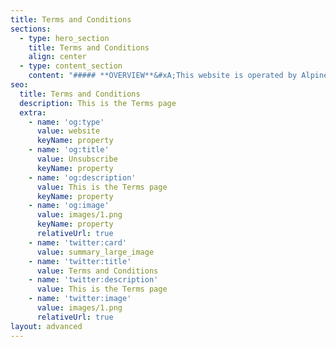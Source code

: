 ```yaml
---
title: Terms and Conditions
sections:
  - type: hero_section
    title: Terms and Conditions
    align: center
  - type: content_section
    content: "##### **OVERVIEW**&#xA;This website is operated by Alpine Supply, Inc. Throughout the site, the terms “we”, “us” and “our” refer to: Alpine Supply, Inc. We offer this website, including all information, tools, and services available from this site to you, the user, conditioned upon your acceptance of all terms, conditions, policies and notices stated here.\n\n##### By visiting our site and/ or purchasing something from us, you engage in our “Service” and agree to be bound by the following terms and conditions (“Terms of Service”, “Terms”), including those additional terms and conditions and policies referenced herein and/or available by hyperlink. These Terms of Service apply to all users of the site, including without limitation users who are browsers, vendors, customers, merchants, and/ or contributors of content.\n\n##### Please read these Terms of Service carefully before accessing or using our website. By accessing or using any part of the site, you agree to be bound by these Terms of Service. If you do not agree to all the terms and conditions of this agreement, then you may not access the website or use any services. If these Terms of Service are considered an offer, acceptance is expressly limited to these Terms of Service.\n\n##### Any new features or tools which are added to the current store shall also be subject to the Terms of Service. You can review the most current version of the Terms of Service at any time on this page. We reserve the right to update, change or replace any part of these Terms of Service by posting updates and/or changes to our website. It is your responsibility to check this page periodically for changes. Your continued use of or access to the website following the posting of any changes constitutes acceptance of those changes.\n\n##### Our store is hosted by Shopify Inc. They provide us with the online e-commerce platform that allows us to sell our products and services to you.\n\n##### **SECTION 1 – ONLINE STORE TERMS**&#xA;By agreeing to these Terms of Service, you represent that you are at least the age of majority in your state or province of residence, or that you are the age of majority in your state or province of residence and you have given us your consent to allow any of your minor dependents to use this site.\n\n##### You may not use our products for any illegal or unauthorized purpose nor may you, in the use of the Service, violate any laws in your jurisdiction (including but not limited to copyright laws).\n\n##### You must not transmit any worms or viruses or any code of a destructive nature.&#xA;A breach or violation of any of the Terms will result in an immediate termination of your Services.\n\n##### **SECTION 2 – GENERAL CONDITIONS**&#xA;We reserve the right to refuse service to anyone for any reason at any time.&#xA;You understand that your content (not including credit card information), may be transferred unencrypted and involve (a) transmissions over various networks; and (b) changes to conform and adapt to technical requirements of connecting networks or devices. Credit card information is always encrypted during transfer over networks.&#xA;You agree not to reproduce, duplicate, copy, sell, resell or exploit any portion of the Service, use of the Service, or access to the Service or any contact on the website through which the service is provided, without express written permission by us.\n\n##### The headings used in this agreement are included for convenience only and will not limit or otherwise affect these Terms.\n\n##### **SECTION 3 – ACCURACY, COMPLETENESS, AND TIMELINESS OF INFORMATION**&#xA;We are not responsible if information made available on this site is not accurate, complete or current. The material on this site is provided for general information only and should not be relied upon or used as the sole basis for making decisions without consulting primary, more accurate, more complete or more timely sources of information. Any reliance on the material on this site is at your own risk.\n\n##### This site may contain certain historical information. Historical information, necessarily, is not current and is provided for your reference only. We reserve the right to modify the contents of this site at any time, but we have no obligation to update any information on our site. You agree that it is your responsibility to monitor changes to our site.\n\n##### **SECTION 4 – MODIFICATIONS TO THE SERVICE AND PRICES**&#xA;Prices for our products are subject to change without notice.&#xA;We reserve the right at any time to modify or discontinue the Service (or any part or content thereof) without notice at any time.\n\n##### We shall not be liable to you or to any third-party for any modification, price change, suspension or discontinuance of the Service.\n\n##### **SECTION 5 – PRODUCTS OR SERVICES (if applicable)**&#xA;Certain products or services may be available exclusively online through the website. These products or services may have limited quantities and are subject to return or exchange only according to our Return Policy.\n\n##### We have made every effort to display as accurately as possible the colors and images of our products that appear at the store. We cannot guarantee that your computer monitor’s display of any color will be accurate.\n\n##### We reserve the right but are not obligated, to limit the sales of our products or Services to any person, geographic region or jurisdiction. We may exercise this right on a case-by-case basis. We reserve the right to limit the quantities of any products or services that we offer. All descriptions of products or product pricing are subject to change at any time without notice, at the sole discretion of us. We reserve the right to discontinue any product at any time. Any offer for any product or service made on this site is void where prohibited.&#xA;We do not warrant that the quality of any products, services, information, or other material purchased or obtained by you will meet your expectations, or that any errors in the Service will be corrected.\n\n##### **SECTION 6 – ACCURACY OF BILLING AND ACCOUNT INFORMATION**&#xA;We reserve the right to refuse any order you place with us. We may, in our sole discretion, limit or cancel quantities purchased per person, per household or per order. These restrictions may include orders placed by or under the same customer account, the same credit card, and/or orders that use the same billing and/or shipping address. In the event that we make a change to or cancel an order, we may attempt to notify you by contacting the e-mail and/or billing address/phone number provided at the time the order was made. We reserve the right to limit or prohibit orders that, in our sole judgment, appear to be placed by dealers, resellers or distributors.\n\n##### You agree to provide current, complete and accurate purchase and account information for all purchases made at our store. You agree to promptly update your account and other information, including your email address and credit card numbers and expiration dates, so that we can complete your transactions and contact you as needed.\n\n##### For more detail, please review our Returns Policy.\n\n##### **SECTION 7 – OPTIONAL TOOLS**&#xA;We may provide you with access to third-party tools over which we neither monitor nor have any control nor input.\n\n##### You acknowledge and agree that we provide access to such tools ”as is” and “as available” without any warranties, representations or conditions of any kind and without any endorsement. We shall have no liability whatsoever arising from or relating to your use of optional third-party tools.\n\n##### Any use by you of optional tools offered through the site is entirely at your own risk and discretion and you should ensure that you are familiar with and approve of the terms on which tools are provided by the relevant third-party provider(s).\n\n##### We may also, in the future, offer new services and/or features through the website (including, the release of new tools and resources). Such new features and/or services shall also be subject to these Terms of Service.\n\n##### **SECTION 8 – THIRD-PARTY LINKS**&#xA;Certain content, products, and services available via our Service may include materials from third-parties.\n\n##### Third-party links on this site may direct you to third-party websites that are not affiliated with us. We are not responsible for examining or evaluating the content or accuracy and we do not warrant and will not have any liability or responsibility for any third-party materials or websites, or for any other materials, products, or services of third-parties.&#xA;We are not liable for any harm or damages related to the purchase or use of goods, services, resources, content, or any other transactions made in connection with any third-party websites. Please review carefully the third-party’s policies and practices and make sure you understand them before you engage in any transaction. Complaints, claims, concerns, or questions regarding third-party products should be directed to the third-party.\n\n##### **SECTION 9 – USER COMMENTS, FEEDBACK, AND OTHER SUBMISSIONS**&#xA;If, at our request, you send certain specific submissions (for example contest entries) or without a request from us you send creative ideas, suggestions, proposals, plans, or other materials, whether online, by email, by postal mail, or otherwise (collectively, ‘comments’), you agree that we may, at any time, without restriction, edit, copy, publish, distribute, translate and otherwise use in any medium any comments that you forward to us. We are and shall be under no obligation (1) to maintain any comments in confidence; (2) to pay compensation for any comments; or (3) to respond to any comments.\n\n##### We may, but have no obligation to, monitor, edit or remove content that we determine in our sole discretion are unlawful, offensive, threatening, libelous, defamatory, pornographic, obscene or otherwise objectionable or violates any party’s intellectual property or these Terms of Service.\n\n##### You agree that your comments will not violate any right of any third-party, including copyright, trademark, privacy, personality or other personal or proprietary right. You further agree that your comments will not contain libelous or otherwise unlawful, abusive or obscene material, or contain any computer virus or other malware that could in any way affect the operation of the Service or any related website. You may not use a false e-mail address, pretend to be someone other than yourself, or otherwise mislead us or third-parties as to the origin of any comments. You are solely responsible for any comments you make and their accuracy. We take no responsibility and assume no liability for any comments posted by you or any third-party.\n\n##### **SECTION 10 – PERSONAL INFORMATION**&#xA;Your submission of personal information through the store is governed by our Privacy Policy. To view our Privacy Policy.\n\n##### **SECTION 11 – ERRORS, INACCURACIES AND OMISSIONS**&#xA;Occasionally there may be information on our site or in the Service that contains typographical errors, inaccuracies or omissions that may relate to product descriptions, pricing, promotions, offers, product shipping charges, transit times and availability. We reserve the right to correct any errors, inaccuracies or omissions, and to change or update information or cancel orders if any information in the Service or on any related website is inaccurate at any time without prior notice (including after you have submitted your order).&#xA;We undertake no obligation to update, amend or clarify information in the Service or on any related website, including without limitation, pricing information, except as required by law. No specified update or refresh date applied in the Service or on any related website, should be taken to indicate that all information in the Service or on any related website has been modified or updated.\n\n##### **SECTION 12 – PROHIBITED USES**&#xA;In addition to other prohibitions as set forth in the Terms of Service, you are prohibited from using the site or its content: (a) for any unlawful purpose; (b) to solicit others to perform or participate in any unlawful acts; (c) to violate any international, federal, provincial or state regulations, rules, laws, or local ordinances; (d) to infringe upon or violate our intellectual property rights or the intellectual property rights of others; (e) to harass, abuse, insult, harm, defame, slander, disparage, intimidate, or discriminate based on gender, sexual orientation, religion, ethnicity, race, age, national origin, or disability; (f) to submit false or misleading information; (g) to upload or transmit viruses or any other type of malicious code that will or may be used in any way that will affect the functionality or operation of the Service or of any related website, other websites, or the Internet; (h) to collect or track the personal information of others; (i) to spam, phish, pharm, pretext, spider, crawl, or scrape; (j) for any obscene or immoral purpose; or (k) to interfere with or circumvent the security features of the Service or any related website, other websites, or the Internet. We reserve the right to terminate your use of the Service or any related website for violating any of the prohibited uses.\n\n##### **SECTION 13 – DISCLAIMER OF WARRANTIES; LIMITATION OF LIABILITY**&#xA;We do not guarantee, represent or warrant that your use of our service will be uninterrupted, timely, secure or error-free.\n\n##### We do not warrant that the results that may be obtained from the use of the service will be accurate or reliable.\n\n##### You agree that from time to time we may remove the service for indefinite periods of time or cancel the service at any time, without notice to you.\n\n##### You expressly agree that your use of, or inability to use, the service is at your sole risk. The service and all products and services delivered to you through the service are (except as expressly stated by us) provided ‘as is’ and ‘as available’ for your use, without any representation, warranties or conditions of any kind, either express or implied, including all implied warranties or conditions of merchantability, merchantable quality, fitness for a particular purpose, durability, title, and non-infringement.\n\n##### In no case shall Alpine Supply, Inc., our directors, officers, employees, affiliates, agents, contractors, interns, suppliers, service providers or licensors be liable for any injury, loss, claim, or any direct, indirect, incidental, punitive, special, or consequential damages of any kind, including, without limitation lost profits, lost revenue, lost savings, loss of data, replacement costs, or any similar damages, whether based in contract, tort (including negligence), strict liability or otherwise, arising from your use of any of the service or any products procured using the service, or for any other claim related in any way to your use of the service or any product, including, but not limited to, any errors or omissions in any content, or any loss or damage of any kind incurred as a result of the use of the service or any content (or product) posted, transmitted, or otherwise made available via the service, even if advised of their possibility. Because some states or jurisdictions do not allow the exclusion or the limitation of liability for consequential or incidental damages, in such states or jurisdictions, our liability shall be limited to the maximum extent permitted by law.\n\n##### **SECTION 14 – INDEMNIFICATION**&#xA;You agree to indemnify, defend and hold harmless Alpine Supply, Inc. and our parent, subsidiaries, affiliates, partners, officers, directors, agents, contractors, licensors, service providers, subcontractors, suppliers, interns and employees, harmless from any claim or demand, including reasonable attorneys’ fees, made by any third-party due to or arising out of your breach of these Terms of Service or the documents they incorporate by reference or your violation of any law or the rights of a third-party.\n\n##### **SECTION 15 – SEVERABILITY**&#xA;In the event that any provision of these Terms of Service is determined to be unlawful, void or unenforceable, such provision shall nonetheless be enforceable to the fullest extent permitted by applicable law, and the unenforceable portion shall be deemed to be severed from these Terms of Service, such determination shall not affect the validity and enforceability of any other remaining provisions.\n\n##### **SECTION 16 – TERMINATION**&#xA;The obligations and liabilities of the parties incurred prior to the termination date shall survive the termination of this agreement for all purposes.\n\n##### These Terms of Service are effective unless and until terminated by either you or us. You may terminate these Terms of Service at any time by notifying us that you no longer wish to use our Services, or when you cease using our site.\n\n##### If in our sole judgment you fail, or we suspect that you have failed, to comply with any term or provision of these Terms of Service, we also may terminate this agreement at any time without notice and you will remain liable for all amounts due up to and including the date of termination; and/or accordingly may deny you access to our Services (or any part thereof).\n\n##### **SECTION 17 – ENTIRE AGREEMENT**&#xA;The failure of us to exercise or enforce any right or provision of these Terms of Service shall not constitute a waiver of such right or provision.\n\n##### These Terms of Service and any policies or operating rules posted by us on this site or in respect to The Service constitutes the entire agreement and understanding between you and us and govern your use of the Service, superseding any prior or contemporaneous agreements, communications and proposals, whether oral or written, between you and us (including, but not limited to, any prior versions of the Terms of Service).\n\n##### Any ambiguities in the interpretation of these Terms of Service shall not be construed against the drafting party.\n\n##### **SECTION 18 – GOVERNING LAW**&#xA;These Terms of Service and any separate agreements whereby we provide you Services shall be governed by and construed in accordance with the laws of Delaware.\n\n##### **SECTION 19 – CHANGES TO TERMS OF SERVICE**&#xA;You can review the most current version of the Terms of Service at any time at this page.&#xA;We reserve the right, at our sole discretion, to update, change or replace any part of these Terms of Service by posting updates and changes to our website. It is your responsibility to check our website periodically for changes. Your continued use of or access to our website or the Service following the posting of any changes to these Terms of Service constitutes acceptance of those changes.\n\n##### **SECTION 20 – CONTACT INFORMATION**&#xA;Questions about the Terms of Service should be sent to us at\_sales@alpine.supply\n"
seo:
  title: Terms and Conditions
  description: This is the Terms page
  extra:
    - name: 'og:type'
      value: website
      keyName: property
    - name: 'og:title'
      value: Unsubscribe
      keyName: property
    - name: 'og:description'
      value: This is the Terms page
      keyName: property
    - name: 'og:image'
      value: images/1.png
      keyName: property
      relativeUrl: true
    - name: 'twitter:card'
      value: summary_large_image
    - name: 'twitter:title'
      value: Terms and Conditions
    - name: 'twitter:description'
      value: This is the Terms page
    - name: 'twitter:image'
      value: images/1.png
      relativeUrl: true
layout: advanced
---
```

